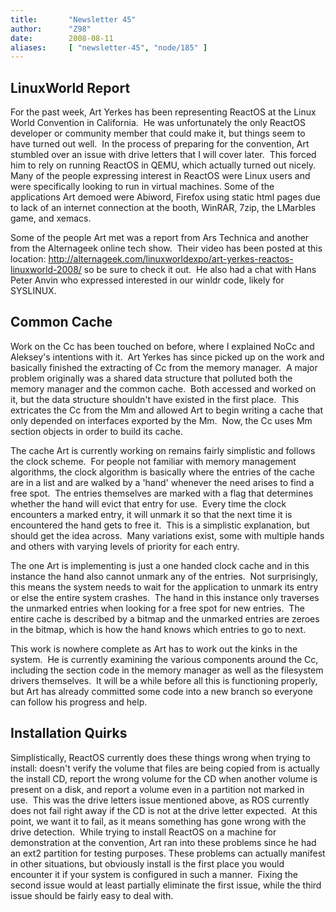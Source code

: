 ```yaml
---
title:       "Newsletter 45"
author:      "Z98"
date:        2008-08-11
aliases:     [ "newsletter-45", "node/185" ]
---
```


<h2>LinuxWorld Report</h2>
<p>
For the past week, Art Yerkes has been representing ReactOS at the Linux World Convention in California.&nbsp; He was unfortunately the only ReactOS developer or community member that could make it, but things seem to have turned out well.&nbsp; In the process of preparing for the convention, Art stumbled over an issue with drive letters that I will cover later.&nbsp; This forced him to rely on running ReactOS in QEMU, which actually turned out nicely.&nbsp; Many of the people expressing interest in ReactOS were Linux users and were specifically looking to run in virtual machines. Some of the applications Art demoed were Abiword, Firefox using static html pages due to lack of an internet connection at the booth, WinRAR, 7zip, the LMarbles game, and xemacs.
</p>
<p>
Some of the people Art met was a report from Ars Technica and another from the Alternageek online tech show.&nbsp; Their video has been posted at this location: <a href="http://alternageek.com/linuxworldexpo/art-yerkes-reactos-linuxworld-2008/" target="_blank">http://alternageek.com/linuxworldexpo/art-yerkes-reactos-linuxworld-2008/</a> so be sure to check it out.&nbsp; He also had a chat with Hans Peter Anvin who expressed interested in our winldr code, likely for SYSLINUX.
</p>
<h2>Common Cache</h2>
<p>
Work on the Cc has been touched on before, where I explained NoCc and Aleksey&#39;s intentions with it.&nbsp; Art Yerkes has since picked up on the work and basically finished the extracting of Cc from the memory manager.&nbsp; A major problem originally was a shared data structure that polluted both the memory manager and the common cache.&nbsp; Both accessed and worked on it, but the data structure shouldn&#39;t have existed in the first place.&nbsp; This extricates the Cc from the Mm and allowed Art to begin writing a cache that only depended on interfaces exported by the Mm.&nbsp; Now, the Cc uses Mm section objects in order to build its cache.
</p>
<p>
The cache Art is currently working on remains fairly simplistic and follows the clock scheme.&nbsp; For people not familiar with memory management algorithms, the clock algorithm is basically where the entries of the cache are in a list and are walked by a &#39;hand&#39; whenever the need arises to find a free spot.&nbsp; The entries themselves are marked with a flag that determines whether the hand will evict that entry for use.&nbsp; Every time the clock encounters a marked entry, it will unmark it so that the next time it is encountered the hand gets to free it.&nbsp; This is a simplistic explanation, but should get the idea across.&nbsp; Many variations exist, some with multiple hands and others with varying levels of priority for each entry.
</p>
<p>
The one Art is implementing is just a one handed clock cache and in this instance the hand also cannot unmark any of the entries.&nbsp; Not surprisingly, this means the system needs to wait for the application to unmark its entry or else the entire system crashes.&nbsp; The hand in this instance only traverses the unmarked entries when looking for a free spot for new entries.&nbsp; The entire cache is described by a bitmap and the unmarked entries are zeroes in the bitmap, which is how the hand knows which entries to go to next.
</p>
<p>
This work is nowhere complete as Art has to work out the kinks in the system.&nbsp; He is currently examining the various components around the Cc, including the section code in the memory manager as well as the filesystem drivers themselves.&nbsp; It will be a while before all this is functioning properly, but Art has already committed some code into a new branch so everyone can follow his progress and help.
</p>
<h2>Installation Quirks</h2>
<p>
Simplistically, ReactOS currently does these things wrong when trying to install: doesn&#39;t verify the volume that files are being copied from is actually the install CD, report the wrong volume for the CD when another volume is present on a disk, and report a volume even in a partition not marked in use.&nbsp; This was the drive letters issue mentioned above, as ROS currently does not fail right away if the CD is not at the drive letter expected.&nbsp; At this point, we want it to fail,&nbsp;as it means something has gone wrong with the drive detection.&nbsp; While trying to install ReactOS on a machine for demonstration at the convention, Art ran into these problems since he had an ext2 partition for testing purposes. These problems can actually manifest in other situations, but obviously install is the first place you would encounter it if your system is configured in such a manner.&nbsp; Fixing the second issue would at least partially eliminate the first issue, while the third issue should be fairly easy to deal with.
</p>

